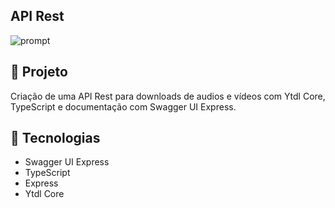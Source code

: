 ## API Rest

![prompt](https://i.imgur.com/0qSM2Fc.png)

## 🚀 Projeto

Criação de uma API Rest para downloads de audios e vídeos com Ytdl Core, TypeScript e documentação com Swagger UI Express.

## 🔧 Tecnologias

-   Swagger UI Express
-   TypeScript
-   Express
-   Ytdl Core
